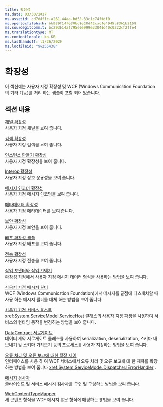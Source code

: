 ```yaml
---
title: 확장성
ms.date: 03/30/2017
ms.assetid: cd7ddffc-a261-44aa-bd50-33c1c74f0df0
ms.openlocfilehash: bb939814fe30bd8e28d42cac4e4945a83b1b3158
ms.sourcegitcommit: bc293b14af795e0e999e3304dd40c0222cf2ffe4
ms.translationtype: MT
ms.contentlocale: ko-KR
ms.lasthandoff: 11/26/2020
ms.locfileid: "96255438"
---
```

# <a name="extensibility"></a>확장성

이 섹션에는 사용자 지정 확장성 및 WCF (Windows Communication Foundation의 기타 기능)를 처리 하는 샘플이 포함 되어 있습니다.  
  
## <a name="in-this-section"></a>섹션 내용  

 [채널 확장성](channels-extensibility.md)  
 사용자 지정 채널을 보여 줍니다.  
  
 [검색 확장성](/previous-versions/dotnet/netframework-4.0/dd807503(v%3dvs.100))  
 사용자 지정 검색을 보여 줍니다.  
  
 [인스턴스 만들기 확장성](instancing-extensibility.md)  
 사용자 지정 확장성을 보여 줍니다.  
  
 [Interop 확장성](interop-extensibility.md)  
 사용자 지정 상호 운용성을 보여 줍니다.  
  
 [메시지 인코더 확장성](message-encoder-extensibility.md)  
 사용자 지정 메시지 인코딩을 보여 줍니다.  
  
 [메타데이터 확장성](metadata-extensibility.md)  
 사용자 지정 메타데이터를 보여 줍니다.  
  
 [보안 확장성](security-extensibility.md)  
 사용자 지정 보안을 보여 줍니다.  
  
 [배포 확장성 샘플](syndication-extensibility-samples.md)  
 사용자 지정 배포를 보여 줍니다.  
  
 [전송 확장성](transport-extensibility.md)  
 사용자 지정 전송을 보여 줍니다.
  
 [작업 포맷터와 작업 선택기](operation-formatter-and-operation-selector.md)  
 확장성 지점에서 사용자 지정 메시지 데이터 형식을 사용하는 방법을 보여 줍니다.  
  
 [사용자 지정 메시지 필터](custom-message-filter.md)  
 WCF (Windows Communication Foundation)에서 메시지를 끝점에 디스패치할 때 사용 하는 메시지 필터를 대체 하는 방법을 보여 줍니다.  
  
 [사용자 지정 서비스 호스트](custom-service-host.md)  
 <xref:System.ServiceModel.ServiceHost> 클래스의 사용자 지정 파생을 사용하여 서비스의 런타임 동작을 변경하는 방법을 보여 줍니다.  
  
 [DataContract 서로게이트](datacontract-surrogate.md)  
 데이터 계약 서로게이트 클래스를 사용하여 serialization, deserialization, 스키마 내보내기 및 스키마 가져오기 등의 프로세스를 사용자 지정하는 방법을 보여 줍니다.  
  
 [오류 처리 및 오류 보고에 대한 확장 제어](extending-control-over-error-handling-and-reporting.md)  
 인터페이스를 사용 하 여 WCF 서비스에서 오류 처리 및 오류 보고에 대 한 제어를 확장 하는 방법을 보여 줍니다 <xref:System.ServiceModel.Dispatcher.IErrorHandler> .  
  
 [메시지 검사자](message-inspectors.md)  
 클라이언트 및 서비스 메시지 검사자를 구현 및 구성하는 방법을 보여 줍니다.  
  
 [WebContentTypeMapper](webcontenttypemapper-sample.md)  
 새 콘텐츠 형식을 WCF 메시지 본문 형식에 매핑하는 방법을 보여 줍니다.
